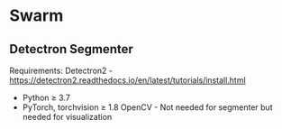 # Swarm



## Detectron Segmenter
Requirements: 
Detectron2 - https://detectron2.readthedocs.io/en/latest/tutorials/install.html
- Python ≥ 3.7
- PyTorch, torchvision ≥ 1.8
OpenCV - Not needed for segmenter but needed for visualization

